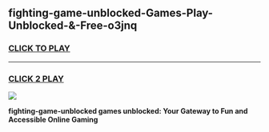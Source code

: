 
## fighting-game-unblocked-Games-Play-Unblocked-&-Free-o3jnq
<h3>
<a href="https://premium76.site?title=fighting-game-unblocked&ref=24A">CLICK TO PLAY</a></h3>
<hr>

<h3>
<a href="https://premium76.site?title=fighting-game-unblocked&ref=24A">CLICK 2 PLAY</a>
  
</h3>

<a href="https://premium76.site?title=fighting-game-unblocked&ref=24A"><img src="https://clearcache.store/games.png"></a>


**fighting-game-unblocked games unblocked: Your Gateway to Fun and Accessible Online Gaming**
